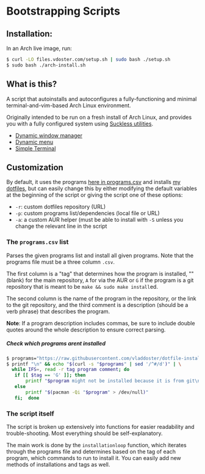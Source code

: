 # Bootstrapping Scripts

## Installation:

In an Arch live image, run:

```sh
$ curl -LO files.vdoster.com/setup.sh | sudo bash ./setup.sh
$ sudo bash ./arch-install.sh
```
## What is this?

A script that autoinstalls and autoconfigures a fully-functioning
and minimal terminal-and-vim-based Arch Linux environment.

Originally intended to be run on a fresh install of Arch Linux, and
provides you with a fully configured system using [Suckless utilities](https://suckless.org/).

- [Dynamic window manager](https://dwm.suckless.org/)
- [Dynamic menu](https://tools.suckless.org/dmenu/)
- [Simple Terminal](https://st.suckless.org/)

## Customization

By default, it uses the programs [here in programs.csv](programs.csv) and installs
[my dotfiles](https://github.com/vladdoster/dotfiles), but can easily change this by either 
modifying the default variables at the beginning of the script or giving the script one of these options:
- `-r`: custom dotfiles repository (URL)
- `-p`: custom programs list/dependencies (local file or URL)
- `-a`: a custom AUR helper (must be able to install with `-S` unless you
  change the relevant line in the script

### The `programs.csv` list

Parses the given programs list and install all given programs. Note
that the programs file must be a three column `.csv`.

The first column is a "tag" that determines how the program is installed, ""
(blank) for the main repository, `A` for via the AUR or `G` if the program is a
git repository that is meant to be `make && sudo make install`ed.

The second column is the name of the program in the repository, or the link to
the git repository, and the third comment is a description (should be a verb
phrase) that describes the program.

**Note**: If a program description includes commas, be sure to include double quotes around the whole description to ensure correct parsing.

##### Check which programs arent installed

```sh
$ programs="https://raw.githubusercontent.com/vladdoster/dotfile-installer/master/programs.csv"
$ printf "\n" && echo "$(curl -s "$programs" | sed '/^#/d')" | \
  while IFS=, read -r tag program comment; do
   if [[ $tag == 'G' ]]; then 
       printf "$program might not be installed because it is from git\n" 
   else 
       printf "$(pacman -Qi "$program" > /dev/null)"
   fi;  done
```

### The script itself

The script is broken up extensively into functions for easier readability and
trouble-shooting. Most everything should be self-explanatory.

The main work is done by the `installationloop` function, which iterates
through the programs file and determines based on the tag of each program,
which commands to run to install it. You can easily add new methods of
installations and tags as well.
